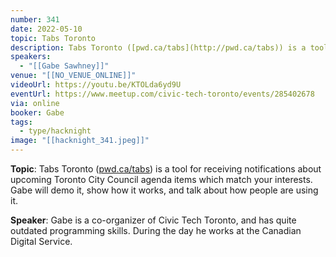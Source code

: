 ```yaml
---
number: 341
date: 2022-05-10
topic: Tabs Toronto
description: Tabs Toronto ([pwd.ca/tabs](http://pwd.ca/tabs)) is a tool for receiving notifications about upcoming Toronto City Council agenda items which match your interests. Gabe will demo it, show how it works, and talk about how people are using it.
speakers:
  - "[[Gabe Sawhney]]"
venue: "[[NO_VENUE_ONLINE]]"
videoUrl: https://youtu.be/KTOLda6yd9U
eventUrl: https://www.meetup.com/civic-tech-toronto/events/285402678
via: online
booker: Gabe
tags:
  - type/hacknight
image: "[[hacknight_341.jpeg]]"
---
```

**Topic**:
Tabs Toronto ([pwd.ca/tabs](http://pwd.ca/tabs)) is a tool for receiving notifications about upcoming Toronto City Council agenda items which match your interests. Gabe will demo it, show how it works, and talk about how people are using it.

**Speaker**:
Gabe is a co-organizer of Civic Tech Toronto, and has quite outdated programming skills. During the day he works at the Canadian Digital Service.

